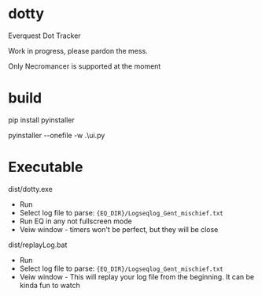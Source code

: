 # dotty
Everquest Dot Tracker

Work in progress, please pardon the mess.

Only Necromancer is supported at the moment

# build

pip install pyinstaller

pyinstaller --onefile -w .\ui.py


# Executable


dist/dotty.exe
* Run
* Select log file to parse:  `{EQ_DIR}/Logseqlog_Gent_mischief.txt`
* Run EQ in any not fullscreen mode
* Veiw window - timers won't be perfect, but they will be close

dist/replayLog.bat
* Run
* Select log file to parse:  `{EQ_DIR}/Logseqlog_Gent_mischief.txt`
* Veiw window - This will replay your log file from the beginning.  It can be kinda fun to watch